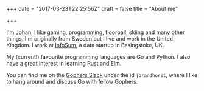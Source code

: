 +++
date = "2017-03-23T22:25:56Z"
draft = false
title = "About me"

+++

I'm Johan, I like gaming, programming, floorball, skiing and many other things.
I'm originally from Sweden but I live and work in the United Kingdom.
I work at [InfoSum](https://www.infosum.com/), a data startup in
Basingstoke, UK.

My (current!) favourite programming languages are Go and Python. I also
have a great interest in learning Rust and Elm.

You can find me on the [Gophers Slack](https://invite.slack.golangbridge.org/)
under the id `jbrandhorst`, where I like
to hang around and discuss Go with fellow Gophers.
